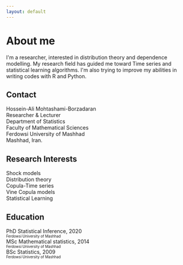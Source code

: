 ```yaml
---
layout: default
---
```


# About me

I'm a researcher, interested in distribution theory and dependence modelling. My research field has guided me toward Time series and statistical learning algorithms. I'm also trying to improve my abilities in writing codes with R and Python.

## Contact

Hossein-Ali Mohtashami-Borzadaran\
Researcher & Lecturer\
Department of Statistics\
Faculty of Mathematical Sciences\
Ferdowsi University of Mashhad\
Mashhad, Iran.


## Research Interests

Shock models\
Distribution theory\
Copula-Time series\
Vine Copula models\
Statistical Learning

## Education

PhD Statistical Inference, 2020 \
<sub><sup> Ferdowsi University of Mashhad </sup></sub>\
MSc Mathematical statistics, 2014 \
<sub><sup> Ferdowsi University of Mashhad </sup></sub>\
BSc Statistics, 2009 \
<sub><sup> Ferdowsi University of Mashhad </sup></sub>

